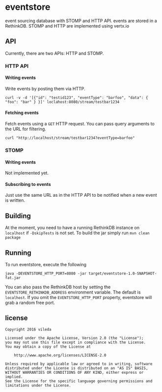 # eventstore

event sourcing database with STOMP and HTTP API.
events are stored in a RethinkDB.
STOMP and HTTP are implemented using vertx.io

## API

Currently, there are two APIs: HTTP and STOMP.

### HTTP API

#### Writing events

Write events by posting them via HTTP.
```
curl -v -d '[{"id": "testid123", "eventType": "barfoo", "data": { "foo": "bar" } }]' loclahost:8080/stream/testbar1234
```

#### Fetching events

Fetch events using a `GET` HTTP request.
You can pass query arguments to the URL for filtering.
```
curl "http://localhost/stream/testbar1234?eventType=barfoo"
```

### STOMP

#### Writing events

Not implemented yet.

#### Subscribing to events

Just use the same URL as in the HTTP API to be notified when a new event is written.

## Building

At the moment, you need to have a running RethinkDB instance on `localhost` if `-DskipTests` is not set.
To build the jar simply run `mvn clean package`

## Running

To run eventstore, execute the following
```
java -DEVENTSTORE_HTTP_PORT=8080 -jar target/eventstore-1.0-SNAPSHOT-fat.jar
```

You can also pass the RethinkDB host by setting the `EVENTSTORE_RETHINKDB_ADDRESS` environment variable.
The default is `localhost`.
If you omit the `EVENTSTORE_HTTP_PORT` property, eventstore will grab a random free port.

## license
```
Copyright 2016 vileda

Licensed under the Apache License, Version 2.0 (the "License");
you may not use this file except in compliance with the License.
You may obtain a copy of the License at

    http://www.apache.org/licenses/LICENSE-2.0

Unless required by applicable law or agreed to in writing, software
distributed under the License is distributed on an "AS IS" BASIS,
WITHOUT WARRANTIES OR CONDITIONS OF ANY KIND, either express or implied.
See the License for the specific language governing permissions and
limitations under the License.


